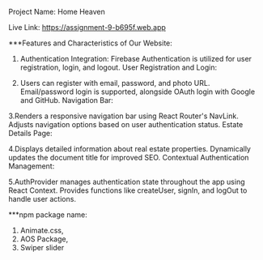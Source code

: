 
Project Name: Home Heaven

Live Link: https://assignment-9-b695f.web.app

 ***Features and Characteristics of Our Website:
 
1. Authentication Integration:
Firebase Authentication is utilized for user registration, login, and logout.
User Registration and Login:

2. Users can register with email, password, and photo URL.
Email/password login is supported, alongside OAuth login with Google and GitHub.
Navigation Bar:

3.Renders a responsive navigation bar using React Router's NavLink.
Adjusts navigation options based on user authentication status.
Estate Details Page:

4.Displays detailed information about real estate properties.
Dynamically updates the document title for improved SEO.
Contextual Authentication Management:

5.AuthProvider manages authentication state throughout the app using React Context.
Provides functions like createUser, signIn, and logOut to handle user actions.





 ***npm package name:

1. Animate.css,
2. AOS Package,
3. Swiper slider




